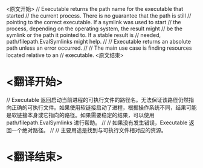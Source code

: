 
<原文开始>
// Executable returns the path name for the executable that started
// the current process. There is no guarantee that the path is still
// pointing to the correct executable. If a symlink was used to start
// the process, depending on the operating system, the result might
// be the symlink or the path it pointed to. If a stable result is
// needed, path/filepath.EvalSymlinks might help.
//
// Executable returns an absolute path unless an error occurred.
//
// The main use case is finding resources located relative to an
// executable.
<原文结束>

# <翻译开始>
// Executable 返回启动当前进程的可执行文件的路径名。无法保证该路径仍然指向正确的可执行文件。如果使用软链接启动了进程，根据操作系统不同，结果可能是软链接本身或它指向的路径。如果需要稳定的结果，可以使用 path/filepath.EvalSymlinks 进行帮助。
//
// 如果没有发生错误，Executable 返回一个绝对路径。
//
// 主要用途是找到与可执行文件相对应的资源。
# <翻译结束>

